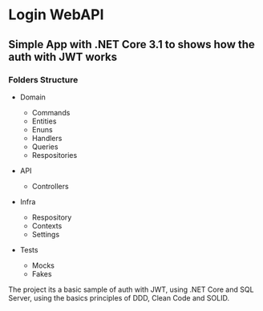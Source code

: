 # Login WebAPI
## Simple App with .NET Core 3.1 to shows how the auth with JWT works

### Folders Structure
- Domain
    * Commands
    * Entities
    * Enuns
    * Handlers
    * Queries
    * Respositories

- API
   * Controllers

- Infra
   * Respository
   * Contexts
   * Settings

- Tests
   * Mocks
   * Fakes

The project its a basic sample of auth with JWT, using .NET Core and SQL Server, using the basics principles of DDD, Clean Code and SOLID.